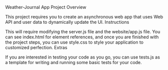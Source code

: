 Weather-Journal App Project
Overview

This project requires you to create an asynchronous web app that uses Web API and user data to dynamically update the UI.
Instructions

This will require modifying the server.js file and the website/app.js file. You can see index.html for element references, and once you are finished with the project steps, you can use style.css to style your application to customized perfection.
Extras

If you are interested in testing your code as you go, you can use tests.js as a template for writing and running some basic tests for your code.